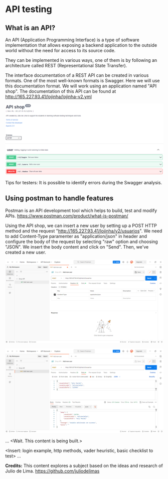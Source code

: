 # API testing

## What is an API?
An API (Application Programming Interface) is a type of software implementation that allows exposing a backend application to the outside world without the need for access to its source code.

They can be implemented in various ways, one of them is by following an architecture called REST (Representational State Transfer).

The interface documentation of a REST API can be created in various formats. One of the most well-known formats is Swagger. Here we will use this documentation format. We will work using an application named "API shop". The documentation of this API can be found at http://165.227.93.41/lojinha/lojinha-v2.yml

![Swagger](images/swagger.PNG)

Tips for testers: It is possible to identify errors during the Swagger analysis.

## Using postman to handle features

Postman is an API development tool which helps to build, test and modify APIs. https://www.postman.com/product/what-is-postman/

Using the API shop, we can insert a new user by setting up a POST HTTP method and the request "http://165.227.93.41/lojinha/v2/usuarios". We need to add Content-Type paramenter as "application/json" in header and configure the body of the request by selecting "raw" option and choosing "JSON". We insert the body content and click on "Send". Then, we've created a new user.

![Postman](images/postman1.PNG)

![Postman](images/postman2.PNG)

...
<Wait. This content is being built.>

<Insert: login example, http methods, vader heuristic, basic checklist to test>
...

**Credits:** This content explores a subject based on the ideas and research of Julio de Lima. https://github.com/juliodelimas
